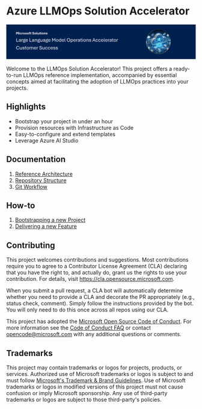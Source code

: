 # Azure LLMOps Solution Accelerator

![Header](media/llmopsheader.png)

Welcome to the LLMOps Solution Accelerator! This project offers a ready-to-run LLMOps reference implementation, accompanied by essential concepts aimed at facilitating the adoption of LLMOps practices into your projects.

## Highlights

- Bootstrap your project in under an hour
- Provision resources with Infrastructure as Code
- Easy-to-configure and extend templates
- Leverage Azure AI Studio

## Documentation

1. [Reference Architecture](documentation/reference_architecture.md)
2. [Repository Structure](documentation/repository_structure.md)
3. [Git Workflow](documentation/git_workflow.md)

## How-to

1. [Bootstrapping a new Project](documentation/bootstrapping.md)
2. [Delivering a new Feature](documentation/delivering_new_feature.md)

## Contributing

This project welcomes contributions and suggestions.  Most contributions require you to agree to a
Contributor License Agreement (CLA) declaring that you have the right to, and actually do, grant us
the rights to use your contribution. For details, visit https://cla.opensource.microsoft.com.

When you submit a pull request, a CLA bot will automatically determine whether you need to provide
a CLA and decorate the PR appropriately (e.g., status check, comment). Simply follow the instructions
provided by the bot. You will only need to do this once across all repos using our CLA.

This project has adopted the [Microsoft Open Source Code of Conduct](https://opensource.microsoft.com/codeofconduct/).
For more information see the [Code of Conduct FAQ](https://opensource.microsoft.com/codeofconduct/faq/) or
contact [opencode@microsoft.com](mailto:opencode@microsoft.com) with any additional questions or comments.

## Trademarks

This project may contain trademarks or logos for projects, products, or services. Authorized use of Microsoft 
trademarks or logos is subject to and must follow 
[Microsoft's Trademark & Brand Guidelines](https://www.microsoft.com/en-us/legal/intellectualproperty/trademarks/usage/general).
Use of Microsoft trademarks or logos in modified versions of this project must not cause confusion or imply Microsoft sponsorship.
Any use of third-party trademarks or logos are subject to those third-party's policies.
